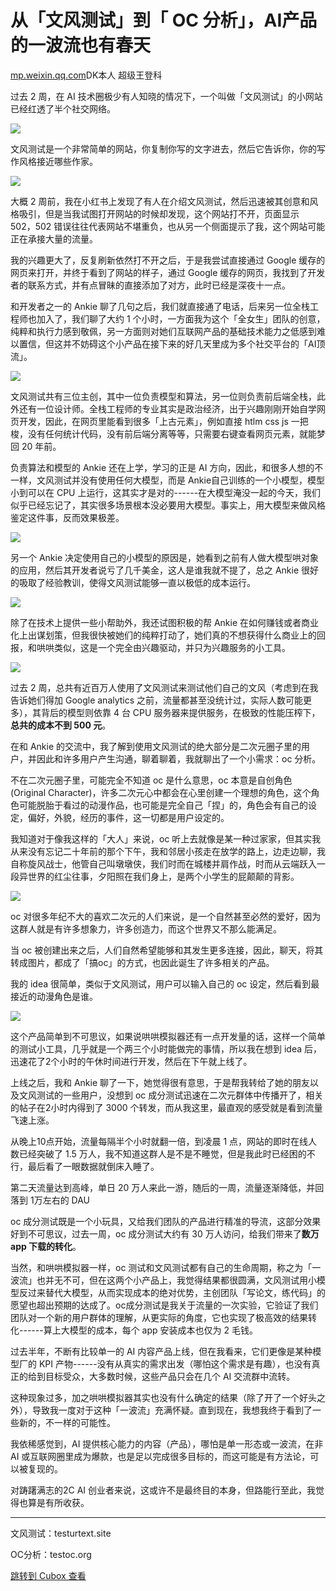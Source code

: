 从「文风测试」到「 OC 分析」，AI产品的一波流也有春天
=============================

[mp.weixin.qq.com](https://mp.weixin.qq.com/s/vyHVSZPdvVfUtjn_AycENw)DK本人 超级王登科

过去 2 周，在 AI 技术圈极少有人知晓的情况下，一个叫做「文风测试」的小网站已经红透了半个社交网络。

![](https://image.cubox.pro/cardImg/35ryhbh55mt3v3yuomnw6llxs5tzki6zc6mebq4i9niloz1kbq?imageMogr2/quality/90/format/gif/ignore-error/1)

文风测试是一个非常简单的网站，你复制你写的文字进去，然后它告诉你，你的写作风格接近哪些作家。

![](https://cubox.pro/c/filters:no_upscale()?imageUrl=https%3A%2F%2Fmmbiz.qpic.cn%2Fmmbiz_png%2F2ZgfDwCb7f3feK0OY5ITlGibcQsCbf7spbEMaCbtBuXt1yicLJ5YWLsJ8icy76VR2z7OeLwIWxRibKed8aH5VMpGaQ%2F640%3Fwx_fmt%3Dpng%26from%3Dappmsg%26tp%3Dwebp%26wxfrom%3D5%26wx_lazy%3D1%26wx_co%3D1&valid=false)

大概 2 周前，我在小红书上发现了有人在介绍文风测试，然后迅速被其创意和风格吸引，但是当我试图打开网站的时候却发现，这个网站打不开，页面显示 502，502 错误往往代表网站不堪重负，也从另一个侧面提示了我，这个网站可能正在承接大量的流量。

我的兴趣更大了，反复刷新依然打不开之后，于是我尝试直接通过 Google 缓存的网页来打开，并终于看到了网站的样子，通过 Google 缓存的网页，我找到了开发者的联系方式，并有点冒昧的直接添加了对方，此时已经是深夜十一点。

和开发者之一的 Ankie 聊了几句之后，我们就直接通了电话，后来另一位全栈工程师也加入了，我们聊了大约 1 个小时，一方面我为这个「全女生」团队的创意，纯粹和执行力感到敬佩，另一方面则对她们互联网产品的基础技术能力之低感到难以置信，但这并不妨碍这个小产品在接下来的好几天里成为多个社交平台的「AI顶流」。

![](https://cubox.pro/c/filters:no_upscale()?imageUrl=https%3A%2F%2Fmmbiz.qpic.cn%2Fmmbiz_png%2F2ZgfDwCb7f3feK0OY5ITlGibcQsCbf7spmqJp4FW8ta7UDdPfGIRnKibxNNXUd9x4yNEMaVmb2QgAqbAd88Js1kg%2F640%3Fwx_fmt%3Dpng%26from%3Dappmsg%26tp%3Dwebp%26wxfrom%3D5%26wx_lazy%3D1%26wx_co%3D1&valid=false)

文风测试共有三位主创，其中一位负责模型和算法，另一位则负责前后端全栈，此外还有一位设计师。全栈工程师的专业其实是政治经济，出于兴趣刚刚开始自学网页开发，因此，在网页里能看到很多「上古元素」，例如直接 htlm css js 一把梭，没有任何统计代码，没有前后端分离等等，只需要右键查看网页元素，就能梦回 20 年前。

负责算法和模型的 Ankie 还在上学，学习的正是 AI 方向，因此，和很多人想的不一样，文风测试并没有使用任何大模型，而是 Ankie自己训练的一个小模型，模型小到可以在 CPU 上运行，这其实才是对的------在大模型淹没一起的今天，我们似乎已经忘记了，其实很多场景根本没必要用大模型。事实上，用大模型来做风格鉴定这件事，反而效果极差。

![](https://cubox.pro/c/filters:no_upscale()?imageUrl=https%3A%2F%2Fmmbiz.qpic.cn%2Fmmbiz_png%2F2ZgfDwCb7f3feK0OY5ITlGibcQsCbf7spcrWA1wBH2qr1iaiaHncJuicBibdnKkJ93Y3q4SOZzZUGiawx248cM981ia3A%2F640%3Fwx_fmt%3Dpng%26from%3Dappmsg%26tp%3Dwebp%26wxfrom%3D5%26wx_lazy%3D1%26wx_co%3D1&valid=false)

另一个 Ankie 决定使用自己的小模型的原因是，她看到之前有人做大模型哄对象的应用，然后其开发者说亏了几千美金，这人是谁我就不提了，总之 Ankie 很好的吸取了经验教训，使得文风测试能够一直以极低的成本运行。

![](https://cubox.pro/c/filters:no_upscale()?imageUrl=https%3A%2F%2Fmmbiz.qpic.cn%2Fmmbiz_jpg%2F2ZgfDwCb7f3feK0OY5ITlGibcQsCbf7spOibmWgpsBJ8Y8iaYElyshylngdzGdj2LJ346GaXn6eceheicbQ4EbkZaA%2F640%3Fwx_fmt%3Djpeg%26from%3Dappmsg%26tp%3Dwebp%26wxfrom%3D5%26wx_lazy%3D1%26wx_co%3D1&valid=false)

除了在技术上提供一些小帮助外，我还试图积极的帮 Ankie 在如何赚钱或者商业化上出谋划策，但我很快被她们的纯粹打动了，她们真的不想获得什么商业上的回报，和哄哄类似，这是一个完全由兴趣驱动，并只为兴趣服务的小工具。

![](https://cubox.pro/c/filters:no_upscale()?imageUrl=https%3A%2F%2Fmmbiz.qpic.cn%2Fmmbiz_jpg%2F2ZgfDwCb7f3feK0OY5ITlGibcQsCbf7spEo67J7xwNRqic3YNKMPyMicUJAhk90yjIOWMMsbnab5Z1mKIrnPP6iaOA%2F640%3Fwx_fmt%3Djpeg%26from%3Dappmsg%26tp%3Dwebp%26wxfrom%3D5%26wx_lazy%3D1%26wx_co%3D1&valid=false)

过去 2 周，总共有近百万人使用了文风测试来测试他们自己的文风（考虑到在我告诉她们得加 Google analytics 之前，流量都甚至没统计过，实际人数可能更多），其背后的模型则依靠 4 台 CPU 服务器来提供服务，在极致的性能压榨下，**总共的成本不到 500 元**。

在和 Ankie 的交流中，我了解到使用文风测试的绝大部分是二次元圈子里的用户，并因此和许多用户产生沟通，聊着聊着，我就聊出了一个小需求：oc 分析。

不在二次元圈子里，可能完全不知道 oc 是什么意思，oc 本意是自创角色 (Original Character)，许多二次元心中都会在心里创建一个理想的角色，这个角色可能脱胎于看过的动漫作品，也可能是完全自己「捏」的，角色会有自己的设定，偏好，外貌，经历的事件，这一切都是用户设定的。

我知道对于像我这样的「大人」来说，oc 听上去就像是某一种过家家，但其实我从来没有忘记二十年前的那个下午，我和邻居小孩走在放学的路上，边走边聊，我自称旋风战士，他管自己叫墩墩侠，我们时而在城楼并肩作战，时而从云端跃入一段异世界的红尘往事，夕阳照在我们身上，是两个小学生的屁颠颠的背影。

![](https://cubox.pro/c/filters:no_upscale()?imageUrl=https%3A%2F%2Fmmbiz.qpic.cn%2Fmmbiz_png%2F2ZgfDwCb7f3feK0OY5ITlGibcQsCbf7spAH0YckVqHUSeZqTnNS9KcDc44cLhGw53icdaVtHsOficFib4GbM3hwq0g%2F640%3Fwx_fmt%3Dpng%26from%3Dappmsg%26tp%3Dwebp%26wxfrom%3D5%26wx_lazy%3D1%26wx_co%3D1&valid=false)

oc 对很多年纪不大的喜欢二次元的人们来说，是一个自然甚至必然的爱好，因为这群人就是有许多想象力，许多创造力，而这个世界又不那么能满足。

当 oc 被创建出来之后，人们自然希望能够和其发生更多连接，因此，聊天，将其转成图片，都成了「搞oc」的方式，也因此诞生了许多相关的产品。

我的 idea 很简单，类似于文风测试，用户可以输入自己的 oc 设定，然后看到最接近的动漫角色是谁。

![](https://cubox.pro/c/filters:no_upscale()?imageUrl=https%3A%2F%2Fmmbiz.qpic.cn%2Fmmbiz_png%2F2ZgfDwCb7f3feK0OY5ITlGibcQsCbf7spvWJPBhXPr48knOlN8Lib2eibKw8GiahzqeIacboL1ODTpcU6RVB5mbuNg%2F640%3Fwx_fmt%3Dpng%26from%3Dappmsg%26tp%3Dwebp%26wxfrom%3D5%26wx_lazy%3D1%26wx_co%3D1&valid=false)

这个产品简单到不可思议，如果说哄哄模拟器还有一点开发量的话，这样一个简单的测试小工具，几乎就是一个两三个小时能做完的事情，所以我在想到 idea 后，迅速花了2个小时的午休时间进行开发，然后在下午就上线了。

上线之后，我和 Ankie 聊了一下，她觉得很有意思，于是帮我转给了她的朋友以及文风测试的一些用户，没想到 oc 成分测试迅速在二次元群体中传播开了，相关的帖子在2小时内得到了 3000 个转发，而从我这里，最直观的感受就是看到流量飞速上涨。

从晚上10点开始，流量每隔半个小时就翻一倍，到凌晨 1 点，网站的即时在线人数已经突破了 1.5 万人，我不知道这群人是不是不睡觉，但是我此时已经困的不行，最后看了一眼数据就倒床入睡了。

第二天流量达到高峰，单日 20 万人来此一游，随后的一周，流量逐渐降低，并回落到 1万左右的 DAU

oc 成分测试既是一个小玩具，又给我们团队的产品进行精准的导流，这部分效果好到不可思议，过去一周，oc 成分测试大约有 30 万人访问，给我们带来了**数万 app 下载的转化**。

当然，和哄哄模拟器一样，oc 测试和文风测试都有自己的生命周期，称之为「一波流」也并无不可，但在这两个小产品上，我觉得结果都很圆满，文风测试用小模型反过来替代大模型，从而实现成本的绝对优势，主创团队「写论文，练代码」的愿望也超出预期的达成了。oc成分测试是我关于流量的一次实验，它验证了我们团队对一个新的用户群体的理解，从更实际的角度，它也实现了极高效的结果转化------算上大模型的成本，每个 app 安装成本也仅为 2 毛钱。

过去半年，不断有比较单一的 AI 内容产品上线，但在我看来，它们更像是某种模型厂的 KPI 产物------没有从真实的需求出发（哪怕这个需求是有趣），也没有真正的给到目标受众，大多数时候，这些产品只会在几个 AI 交流群中流转。

这种现象过多，加之哄哄模拟器其实也没有什么确定的结果（除了开了一个好头之外），导致我一度对于这种「一波流」充满怀疑。直到现在，我想我终于看到了一些新的，不一样的可能性。

我依稀感觉到，AI 提供核心能力的内容（产品），哪怕是单一形态或一波流，在非 AI 或互联网圈里成为爆款，也是足以完成很多目标的，而这可能是有方法论，可以被复现的。

对踌躇满志的2C AI 创业者来说，这或许不是最终目的本身，但路能行至此，我觉得也算是有所收获。

*** ** * ** ***

文风测试：testurtext.site

OC分析：testoc.org  

[跳转到 Cubox 查看](https://cubox.pro/my/card?id=7207387648300682870)
